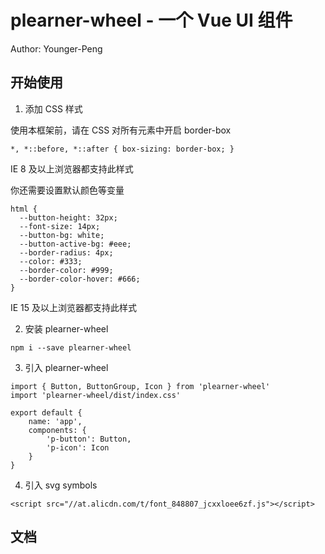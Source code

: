 # plearner-wheel - 一个 Vue UI 组件

Author: Younger-Peng

## 开始使用

1. 添加 CSS 样式

  使用本框架前，请在 CSS 对所有元素中开启 border-box

  ```
  *, *::before, *::after { box-sizing: border-box; }
  ```
  IE 8 及以上浏览器都支持此样式
  
  你还需要设置默认颜色等变量
  ```
  html {
    --button-height: 32px;
    --font-size: 14px;
    --button-bg: white;
    --button-active-bg: #eee;
    --border-radius: 4px;
    --color: #333;
    --border-color: #999;
    --border-color-hover: #666;
  }
  ```
  IE 15 及以上浏览器都支持此样式

2. 安装 plearner-wheel

```
npm i --save plearner-wheel
```

3. 引入 plearner-wheel

```
import { Button, ButtonGroup, Icon } from 'plearner-wheel'
import 'plearner-wheel/dist/index.css'

export default {
    name: 'app',
    components: {
        'p-button': Button,
        'p-icon': Icon
    }
}
```

4. 引入 svg symbols

```
<script src="//at.alicdn.com/t/font_848807_jcxxloee6zf.js"></script>
```

## 文档